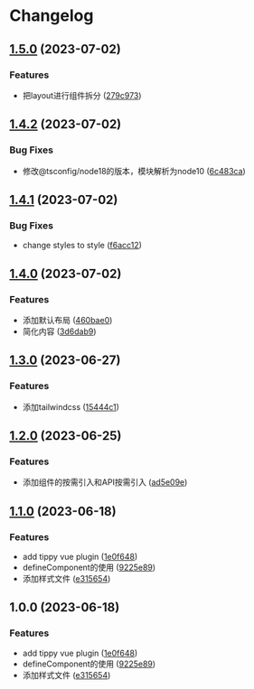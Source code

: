 # Changelog

## [1.5.0](https://github.com/zhuying547/vue-vite-starter/compare/v1.4.2...v1.5.0) (2023-07-02)


### Features

* 把layout进行组件拆分 ([279c973](https://github.com/zhuying547/vue-vite-starter/commit/279c973b33c3d76c692af5a71700bb2b9e08b8cf))

## [1.4.2](https://github.com/zhuying547/vue-vite-starter/compare/v1.4.1...v1.4.2) (2023-07-02)


### Bug Fixes

* 修改@tsconfig/node18的版本，模块解析为node10 ([6c483ca](https://github.com/zhuying547/vue-vite-starter/commit/6c483cab6b22d6f0112f428b7c3a7e9a380a47aa))

## [1.4.1](https://github.com/zhuying547/vue-vite-starter/compare/v1.4.0...v1.4.1) (2023-07-02)


### Bug Fixes

* change styles to style ([f6acc12](https://github.com/zhuying547/vue-vite-starter/commit/f6acc12dca3d94c29cef52ea1c7f038854820729))

## [1.4.0](https://github.com/zhuying547/vue-vite-starter/compare/v1.3.0...v1.4.0) (2023-07-02)


### Features

* 添加默认布局 ([460bae0](https://github.com/zhuying547/vue-vite-starter/commit/460bae030cbbc3edf5118897708ea6e99715201a))
* 简化内容 ([3d6dab9](https://github.com/zhuying547/vue-vite-starter/commit/3d6dab9124a7533c9881e43842b0506092f37ad6))

## [1.3.0](https://github.com/zhuying547/vue-vite-starter/compare/v1.2.0...v1.3.0) (2023-06-27)


### Features

* 添加tailwindcss ([15444c1](https://github.com/zhuying547/vue-vite-starter/commit/15444c160f9b6f8351429682f8426a75d8571f99))

## [1.2.0](https://github.com/zhuying547/vue-vite-starter/compare/v1.1.0...v1.2.0) (2023-06-25)


### Features

* 添加组件的按需引入和API按需引入 ([ad5e09e](https://github.com/zhuying547/vue-vite-starter/commit/ad5e09e8b5d3039e939db0dbc2c3368fcae8d755))

## [1.1.0](https://github.com/zhuying547/vue-vite-starter/compare/v1.0.0...v1.1.0) (2023-06-18)


### Features

* add tippy vue plugin ([1e0f648](https://github.com/zhuying547/vue-vite-starter/commit/1e0f648d3d05b246db8debe19255b71353c36d42))
* defineComponent的使用 ([9225e89](https://github.com/zhuying547/vue-vite-starter/commit/9225e897a8cbbf2bf52ef2b35394a38e30b94d59))
* 添加样式文件 ([e315654](https://github.com/zhuying547/vue-vite-starter/commit/e315654457a730a25ac5bc07a18fa5b37ee6b18c))

## 1.0.0 (2023-06-18)


### Features

* add tippy vue plugin ([1e0f648](https://github.com/zhuying547/vue-vite-starter/commit/1e0f648d3d05b246db8debe19255b71353c36d42))
* defineComponent的使用 ([9225e89](https://github.com/zhuying547/vue-vite-starter/commit/9225e897a8cbbf2bf52ef2b35394a38e30b94d59))
* 添加样式文件 ([e315654](https://github.com/zhuying547/vue-vite-starter/commit/e315654457a730a25ac5bc07a18fa5b37ee6b18c))
